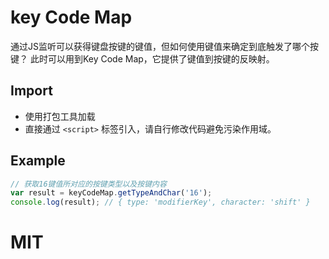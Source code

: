 # key Code Map
通过JS监听可以获得键盘按键的键值，但如何使用键值来确定到底触发了哪个按键？
此时可以用到Key Code Map，它提供了键值到按键的反映射。

## Import

- 使用打包工具加载
- 直接通过 `<script>` 标签引入，请自行修改代码避免污染作用域。

## Example

```js
// 获取16键值所对应的按键类型以及按键内容
var result = keyCodeMap.getTypeAndChar('16');
console.log(result); // { type: 'modifierKey', character: 'shift' } 
```

# MIT
